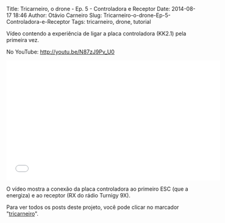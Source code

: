 Title: Tricarneiro, o drone - Ep. 5 - Controladora e Receptor
Date: 2014-08-17 18:46
Author: Otávio Carneiro
Slug: Tricarneiro-o-drone-Ep-5-Controladora-e-Receptor
Tags: tricarneiro, drone, tutorial

Vídeo contendo a experiência de ligar a placa controladora (KK2.1) pela
primeira vez.

No YouTube: <http://youtu.be/N87zJ9Pv_U0>

<iframe width="560" height="315" src="//www.youtube.com/embed/N87zJ9Pv_U0" frameborder="0" allowfullscreen="allowfullscreen"></iframe>

O vídeo mostra a conexão da placa controladora ao primeiro ESC (que a
energiza) e ao receptor (RX do rádio Turnigy 9X).

Para ver todos os posts deste projeto, você pode clicar no marcador
"[tricarneiro](http://umcarneiro.blogspot.com.br/search/label/tricarneiro)".

